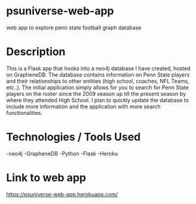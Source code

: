 # psuniverse-web-app
web app to explore penn state football graph database

# Description

This is a Flask app that hooks into a neo4j database I have created, hosted on GrapheneDB. The database contains information on Penn State players and their relationships to other entities (high school, coaches, NFL Teams, etc..). The initial application simply allows for you to search for Penn State players on the roster since the 2009 season up till the present season by where they attended High School. I plan to quickly update the database to include more information and the application with more search functionalities.

# Technologies / Tools Used
-neo4j
-GrapheneDB
-Python
-Flask
-Heroku

# Link to web app
https://psuniverse-web-app.herokuapp.com/

